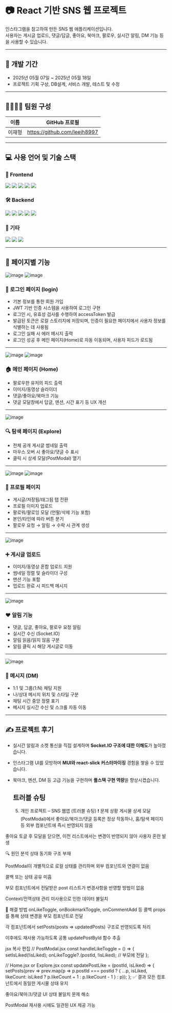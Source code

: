 # 📷 React 기반 SNS 웹 프로젝트

인스타그램을 참고하여 만든 SNS 웹 애플리케이션입니다.  
사용자는 게시글 업로드, 댓글/답글, 좋아요, 북마크, 팔로우, 실시간 알림, DM 기능 등을 사용할 수 있습니다.

---

## 📆 개발 기간

- 2025년 05월 07일 ~ 2025년 05월 18일 
- 프로젝트 기획 구상, DB설계, 서비스 개발, 테스트 및 수정

---

## 👨‍👩‍👦‍👦 팀원 구성

| 이름   | GitHub 프로필 |
|--------|----------------|
| 이재형 | https://github.com/leejh8997 |

---

## 💻 사용 언어 및 기술 스택

### 🚀 Frontend
<p>
  <img src="https://img.shields.io/badge/React-61DAFB?style=for-the-badge&logo=React&logoColor=white"/>
  <img src="https://img.shields.io/badge/JavaScript (ES6%2B)-F7DF1E?style=for-the-badge&logo=javascript&logoColor=black"/>
  <img src="https://img.shields.io/badge/React Router-CA4245?style=for-the-badge&logo=react-router&logoColor=white"/>
  <img src="https://img.shields.io/badge/MUI-007FFF?style=for-the-badge&logo=mui&logoColor=white"/>
  <img src="https://img.shields.io/badge/react--slick-000000?style=for-the-badge&logo=react&logoColor=white"/>
</p>

### 🛠 Backend
<p>
  <img src="https://img.shields.io/badge/Node.js-339933?style=for-the-badge&logo=node.js&logoColor=white"/>
  <img src="https://img.shields.io/badge/Express-000000?style=for-the-badge&logo=express&logoColor=white"/>
  <img src="https://img.shields.io/badge/MySQL-4479A1?style=for-the-badge&logo=mysql&logoColor=white"/>
  <img src="https://img.shields.io/badge/JWT-000000?style=for-the-badge&logo=jsonwebtokens&logoColor=white"/>
  <img src="https://img.shields.io/badge/Socket.IO-010101?style=for-the-badge&logo=socket.io&logoColor=white"/>
</p>

### 🧰 기타
<p>
  <img src="https://img.shields.io/badge/Multer-333333?style=for-the-badge&logo=npm&logoColor=white"/>
  <img src="https://img.shields.io/badge/bcrypt-004C7F?style=for-the-badge&logo=keybase&logoColor=white"/>
  <img src="https://img.shields.io/badge/dayjs-EF4035?style=for-the-badge&logo=javascript&logoColor=white"/>
</p>

---

## 📄 페이지별 기능
![image](https://github.com/user-attachments/assets/bce0098a-1b5b-4216-9c83-8128e4627a6e)
![image](https://github.com/user-attachments/assets/bcc23bbe-e470-4c38-bb3f-eeb485171013)

### 🔐 로그인 페이지 (login)
- 기본 정보를 통한 회원 가입
- JWT 기반 인증 시스템을 사용하여 로그인 구현
- 로그인 시, 유효성 검사를 수행하여 accessToken 발급
- 발급된 토큰은 로컬 스토리지에 저장되며, 인증이 필요한 페이지에서 사용자 정보를 식별하는 데 사용됨
- 로그인 실패 시 에러 메시지 출력
- 로그인 성공 후 메인 페이지(Home)로 자동 이동되며, 사용자 피드가 로드됨

---

![image](https://github.com/user-attachments/assets/51fbbf68-3526-43e4-99eb-00c45cf19d5b)
![image](https://github.com/user-attachments/assets/71f79b2c-d901-4afb-935e-52f7e2ee9415)

### 🏠 메인 페이지 (Home)
- 팔로우한 유저의 피드 출력
- 이미지/동영상 슬라이더
- 댓글/좋아요/북마크 기능
- 댓글 모달창에서 답글, 맨션, 시간 표기 등 UX 개선

---

![image](https://github.com/user-attachments/assets/744b1b3d-2370-4867-be9a-85477909882e)

### 🔍 탐색 페이지 (Explore)
- 전체 공개 게시글 썸네일 출력
- 마우스 오버 시 좋아요/댓글 수 표시
- 클릭 시 상세 모달(PostModal) 열기

---

![image](https://github.com/user-attachments/assets/e2cff1ab-c7a4-4b0c-bbe7-aca528e8c98b)
![image](https://github.com/user-attachments/assets/c7d1ec4a-0cf8-4f4a-bf8d-f76638ba4081)

### 👤 프로필 페이지
- 게시글/저장됨/태그됨 탭 전환
- 프로필 이미지 업로드
- 팔로워/팔로잉 모달 (언팔/삭제 기능 포함)
- 본인/타인에 따라 버튼 분기
- 팔로우 요청 → 알림 → 수락 시 관계 생성

---

![image](https://github.com/user-attachments/assets/ba7fc167-1823-486f-8ec5-07b9abcb51aa)

### ➕ 게시글 업로드
- 이미지/동영상 혼합 업로드 지원
- 썸네일 정렬 및 슬라이더 구성
- 맨션 기능 포함
- 업로드 완료 시 피드백 메시지

---

![image](https://github.com/user-attachments/assets/a60a4194-26ef-4bb6-a20e-3d81b8c087a7)

### ❤️ 알림 기능
- 댓글, 답글, 좋아요, 팔로우 요청 알림
- 실시간 수신 (Socket.IO)
- 알림 읽음/읽지 않음 구분
- 알림 클릭 시 해당 게시글로 이동

---

![image](https://github.com/user-attachments/assets/18a5148c-dd31-4a11-988e-1b34868cc9ce)

### 💬 메시지 (DM)
- 1:1 및 그룹(1:N) 채팅 지원
- 나/상대 메시지 위치 및 스타일 구분
- 채팅 시간 중앙 정렬 표기
- 메시지 실시간 수신 및 스크롤 자동 이동

---

## ✍ 프로젝트 후기

- 실시간 알림과 소켓 통신을 직접 설계하며 **Socket.IO 구조에 대한 이해도**가 높아졌습니다.
- 인스타그램 UI를 모방하며 **MUI와 react-slick 커스터마이징** 경험을 쌓을 수 있었습니다.
- 북마크, 멘션, DM 등 고급 기능을 구현하며 **풀스택 구현 역량**을 향상시켰습니다.

  ## 트러블 슈팅
  5. 개인 프로젝트 – SNS 웹앱 (트러블 슈팅)
❗ 문제 상황
게시물 상세 모달(PostModal)에서 좋아요/북마크/댓글 등록은 정상 작동하나,
홈/탐색 페이지 등 외부 컴포넌트에 즉시 반영되지 않음

좋아요 토글 후 모달을 닫으면, 이전 리스트에서는 변경이 반영되지 않아 사용자 혼란 발생

🔍 원인 분석
상태 동기화 구조 부재

PostModal이 개별적으로 로컬 상태를 관리하며 외부 컴포넌트와 연결이 없음

콜백 또는 상태 공유 미흡

부모 컴포넌트에서 전달받은 post 리스트가 변경사항을 반영할 방법이 없음

Context/전역상태 관리 미사용으로 인한 데이터 불일치

🔧 해결 방법
onLikeToggle, onBookmarkToggle, onCommentAdd 등 콜백 props를 통해
상태 변경을 부모 컴포넌트로 전달

각 컴포넌트에서 setPosts(posts => updatedPosts) 구조로 반영되도록 처리

이후에도 재사용 가능하도록 공통 updatePostById 함수 추출

jsx
복사
편집
// PostModal.jsx
const handleLikeToggle = () => {
  setIsLiked(!isLiked);
  onLikeToggle?.(postId, !isLiked); // 부모에 전달
};

// Home.jsx or Explore.jsx
const updatePostLike = (postId, isLiked) => {
  setPosts(prev => prev.map(p => p.postId === postId ? { ...p, isLiked, likeCount: isLiked ? p.likeCount + 1 : p.likeCount - 1 } : p));
};
✅ 결과
모든 컴포넌트에서 동일한 게시물 상태 유지

좋아요/북마크/댓글 UI 상태 불일치 문제 해소

PostModal 재사용 시에도 일관된 UX 제공 가능
